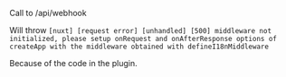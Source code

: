 Call to /api/webhook

Will throw `[nuxt] [request error] [unhandled] [500] middleware not initialized, please setup onRequest and onAfterResponse options of createApp with the middleware obtained with defineI18nMiddleware`

Because of the code in the plugin.